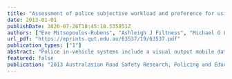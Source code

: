 ```yaml
---
title: "Assessment of police subjective workload and preference for using a voice-based interface during simulated driving"
date: 2013-01-01
publishDate: 2020-07-26T18:45:18.535851Z
authors: ["Eve Mitsopoulos-Rubens", "Ashleigh J Filtness", "Michael G Lenné"]
url_pdf: "https://eprints.qut.edu.au/63537/19/63537.pdf"
publication_types: ["1"]
abstract: "Police in-vehicle systems include a visual output mobile data terminal (MDT) with manual input via touch screen and keyboard. This study investigated the potential for voice-based input and output modalities for reducing subjective workload of police officers while driving. Nineteen experienced drivers of police vehicles (one female) from New South Wales (NSW) Police completed four simulated urban drives. Three drives included a concurrent secondary task: an imitation licence number search using an emulated MDT. Three different interface output-input modalities were examined: Visual-Manual, Visual-Voice, and Audio-Voice. Following each drive, participants rated their subjective workload using the NASA - Raw Task Load Index and completed questions on acceptability. A questionnaire on interface preferences was completed by participants at the end of their session. Engaging in secondary tasks while driving significantly increased subjective workload. The Visual-Manual interface resulted in higher time demand than either of the voice-based interfaces and greater physical demand than the Audio-Voice interface. The Visual-Voice and Audio-Voice interfaces were rated easier to use and more useful than the Visual-Manual interface, although not significantly different from each other. Findings largely echoed those deriving from the analysis of the objective driving performance data. It is acknowledged that under standard procedures, officers should not drive while performing tasks concurrently with certain invehicle policing systems; however, in practice this sometimes occurs. Taking action now to develop voice-based technology for police in-vehicle systems has potential to realise visions for potentially safer and more efficient vehicle-based police work."
featured: false
publication: "2013 Australasian Road Safety Research, Policing and Education Conference. Australasian College of Road Safety (ACRS)"
---
```


